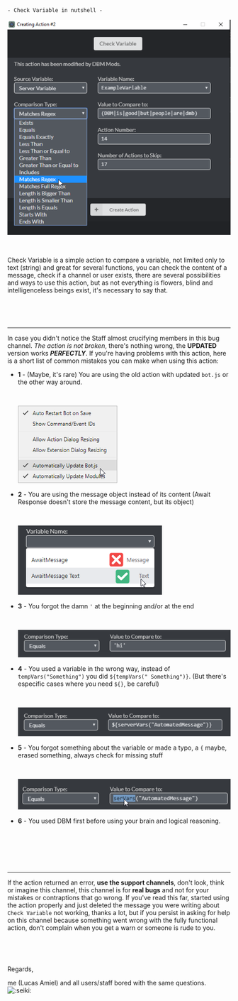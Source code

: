 ```
- Check Variable in nutshell -
```
![Check Variable Action](https://github.com/Lucasamiel0406/DBM_check_variable/blob/main/src/Screenshot_Lucasamiel0406_20201128-182814.png)
<p>&nbsp;</p>


Check Variable is a simple action to compare a variable, not limited only to text (string) and great for several functions, you can check the content of a message, check if a channel or user exists, there are several possibilities and ways to use this action, but as not everything is flowers, blind and intelligenceless beings exist, it's necessary to say that.
<p>&nbsp;</p>
<p>&nbsp;</p>

---------

In case you didn't notice the Staff almost crucifying members in this bug channel. *The action is not broken*, there's nothing wrong, the __UPDATED__ version works __*PERFECTLY*__.
If you're having problems with this action, here is a short list of common mistakes you can make when using this action:


* **1** - (Maybe, it's rare) You are using the old action with updated `bot.js` or the other way around. <p>&nbsp;</p>
![Enable auto update bot.js](https://github.com/Lucasamiel0406/DBM_check_variable/blob/main/src/Screenshot_Lucasamiel0406_20201128-183843.png)

* **2** - You are using the message object instead of its content (Await Response doesn't store the message content, but its object) <p>&nbsp;</p>
![You need to store the message info after storing the variable in Await Response action](https://github.com/Lucasamiel0406/DBM_check_variable/blob/main/src/Screenshot_Lucasamiel0406_20201128-184632.png)

* **3** - You forgot the damn `'` at the beginning and/or at the end <p>&nbsp;</p>
![Everyone does that at least 10 times](https://github.com/Lucasamiel0406/DBM_check_variable/blob/main/src/Screenshot_Lucasamiel0406_20201128-184215.png)

* **4** - You used a variable in the wrong way, instead of `tempVars("Something")` you did `${tempVars(" Something")}`. (But there's especific cases where you need `${}`, be careful) <p>&nbsp;</p>
![Remove "${}" and try again](https://github.com/Lucasamiel0406/DBM_check_variable/blob/main/src/Screenshot_Lucasamiel0406_20201128-184034.png)

* **5** - You forgot something about the variable or made a typo, a `{` maybe, erased something, always check for missing stuff <p>&nbsp;</p>
![There's always a typo playing hide 'n seek with you](https://github.com/Lucasamiel0406/DBM_check_variable/blob/main/src/Screenshot_Lucasamiel0406_20201128-184140.png)

* **6** - You used DBM first before using your brain and logical reasoning. <p>&nbsp;</p>
<p>&nbsp;</p>
<p>&nbsp;</p>

---------

If the action returned an error, __use the support channels__, don't look, think or imagine this channel, this channel is for **real bugs** and not for your mistakes or contraptions that go wrong.
If you've read this far, started using the action properly and just deleted the message you were writing about `Check Variable` not working, thanks a lot, but if you persist in asking for help on this channel because something went wrong with the fully functional action, don't complain when you get a warn or someone is rude to you.
<p>&nbsp;</p>
<p>&nbsp;</p>

Regards,

me (Lucas Amiel) and all users/staff bored with the same questions. ![:seiki:](https://cdn.discordapp.com/emojis/744434779839135765.png?v=1)
